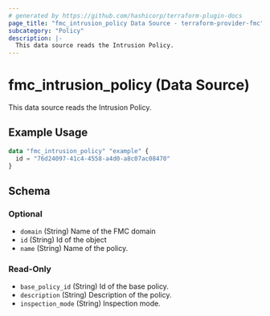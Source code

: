 ```yaml
---
# generated by https://github.com/hashicorp/terraform-plugin-docs
page_title: "fmc_intrusion_policy Data Source - terraform-provider-fmc"
subcategory: "Policy"
description: |-
  This data source reads the Intrusion Policy.
---
```


# fmc_intrusion_policy (Data Source)

This data source reads the Intrusion Policy.

## Example Usage

```terraform
data "fmc_intrusion_policy" "example" {
  id = "76d24097-41c4-4558-a4d0-a8c07ac08470"
}
```

<!-- schema generated by tfplugindocs -->
## Schema

### Optional

- `domain` (String) Name of the FMC domain
- `id` (String) Id of the object
- `name` (String) Name of the policy.

### Read-Only

- `base_policy_id` (String) Id of the base policy.
- `description` (String) Description of the policy.
- `inspection_mode` (String) Inspection mode.
